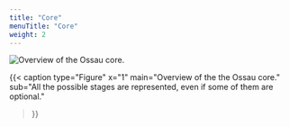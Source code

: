 ```yaml
---
title: "Core"
menuTitle: "Core"
weight: 2
---
```


![Overview of the Ossau core.](/fig/ossau-top.png)

{{< caption 
  type="Figure" 
  x="1"
  main="Overview of the the Ossau core."
  sub="All the possible stages are represented, even if some of them are optional."
>}}